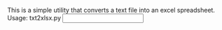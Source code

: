 This is a simple utility that converts a text file into an excel spreadsheet.
Usage:
txt2xlsx.py <input file> <output file>

